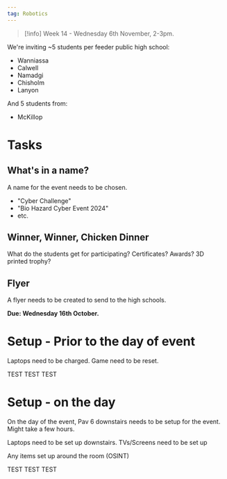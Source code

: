 ```yaml
---
tag: Robotics
---
```

> [!info] Week 14 - Wednesday 6th November, 2-3pm.

We're inviting ~5 students per feeder public high school:
- Wanniassa
- Calwell
- Namadgi
- Chisholm
- Lanyon

And 5 students from:
- McKillop

# Tasks

## What's in a name?

A name for the event needs to be chosen. 

- "Cyber Challenge"
- "Bio Hazard Cyber Event 2024"
- etc.

## Winner, Winner, Chicken Dinner

What do the students get for participating? Certificates? Awards? 3D printed trophy?

## Flyer

A flyer needs to be created to send to the high schools.

**Due: Wednesday 16th October.**

# Setup - Prior to the day of event

Laptops need to be charged. 
Game need to be reset.

TEST TEST TEST

# Setup - on the day
On the day of the event, Pav 6 downstairs needs to be setup for the event. Might take a few hours. 

Laptops need to be set up downstairs.
TVs/Screens need to be set up

Any items set up around the room (OSINT)

TEST TEST TEST
